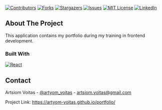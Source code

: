 [![Contributors][contributors-shield]][contributors-url]
[![Forks][forks-shield]][forks-url]
[![Stargazers][stars-shield]][stars-url]
[![Issues][issues-shield]][issues-url]
[![MIT License][license-shield]][license-url]
[![LinkedIn][linkedin-shield]][linkedin-url]

<!-- ABOUT THE PROJECT -->

## About The Project

This application contains my portfolio during my training in frontend development.

### Built With

[![React][react.js]][react-url]

<!-- CONTACT -->

## Contact

Artsiom Voitas - [@artyom_voitas](https://twitter.com/artyom_voitas) - artsiom.voitas@gmail.com

Project Link: <a href="https://artyom-voitas.github.io/portfolio/" target="_blank" rel="noopener">https://artyom-voitas.github.io/portfolio/</a>

<!-- MARKDOWN LINKS & IMAGES -->
<!-- https://www.markdownguide.org/basic-syntax/#reference-style-links -->

[contributors-shield]: https://img.shields.io/github/contributors/artyom-voitas/portfolio.svg?style=for-the-badge
[contributors-url]: https://github.com/artyom-voitas/portfolio/graphs/contributors
[forks-shield]: https://img.shields.io/github/forks/artyom-voitas/portfolio.svg?style=for-the-badge
[forks-url]: https://github.com/artyom-voitas/portfolio/network/members
[stars-shield]: https://img.shields.io/github/stars/artyom-voitas/portfolio.svg?style=for-the-badge
[stars-url]: https://github.com/artyom-voitas/portfolio/stargazers
[issues-shield]: https://img.shields.io/github/issues/artyom-voitas/portfolio.svg?style=for-the-badge
[issues-url]: https://github.comartyom-voitas/portfolio/issues
[license-shield]: https://img.shields.io/github/license/artyom-voitas/portfolio.svg?style=for-the-badge
[license-url]: https://github.com/artyom-voitas/portfolio/blob/master/LICENSE.txt
[linkedin-shield]: https://img.shields.io/badge/-LinkedIn-black.svg?style=for-the-badge&logo=linkedin&colorB=555
[linkedin-url]: https://www.linkedin.com/in/artyom-voitas/
[react.js]: https://img.shields.io/badge/React-20232A?style=for-the-badge&logo=react&logoColor=61DAFB
[react-url]: https://reactjs.org/
